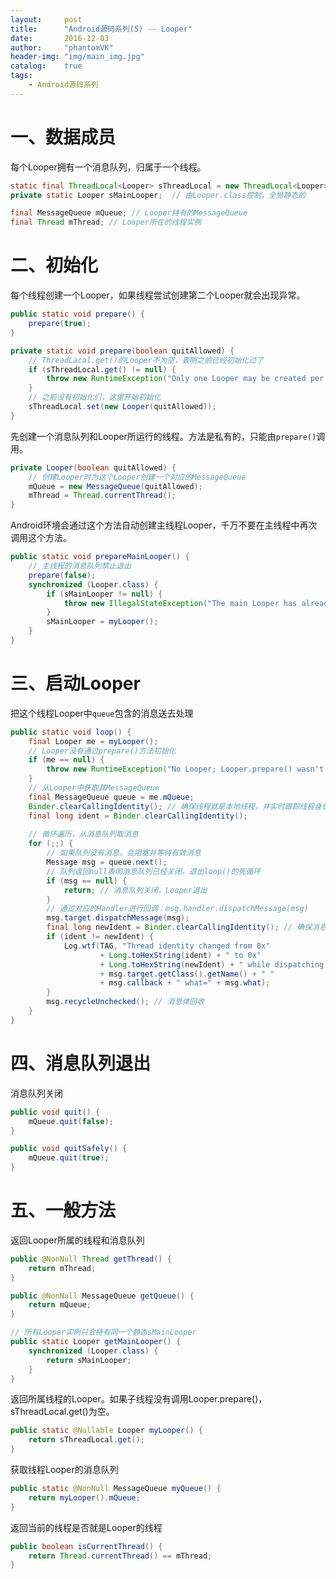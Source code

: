 ```yaml
---
layout:     post
title:      "Android源码系列(5) -- Looper"
date:       2016-12-03
author:     "phantomVK"
header-img: "img/main_img.jpg"
catalog:    true
tags:
    - Android源码系列
---
```


# 一、数据成员 

每个Looper拥有一个消息队列，归属于一个线程。

```java
static final ThreadLocal<Looper> sThreadLocal = new ThreadLocal<Looper>();
private static Looper sMainLooper;  // 由Looper.class控制，全局静态的

final MessageQueue mQueue; // Looper持有的MessageQueue
final Thread mThread; // Looper所在的线程实例
```

# 二、初始化

每个线程创建一个Looper，如果线程尝试创建第二个Looper就会出现异常。

```java
public static void prepare() {
    prepare(true);
}

private static void prepare(boolean quitAllowed) {
    // ThreadLacal.get()的Looper不为空，表明之前已经初始化过了
    if (sThreadLocal.get() != null) {
        throw new RuntimeException("Only one Looper may be created per thread");
    }
    // 之前没有初始化们，这里开始初始化
    sThreadLocal.set(new Looper(quitAllowed));
}
```

先创建一个消息队列和Looper所运行的线程。方法是私有的，只能由`prepare()`调用。

```java
private Looper(boolean quitAllowed) {
    // 创建Looper时为这个Looper创建一个对应的MessageQueue
    mQueue = new MessageQueue(quitAllowed);
    mThread = Thread.currentThread();
}
```

Android环境会通过这个方法自动创建主线程Looper，千万不要在主线程中再次调用这个方法。

```java
public static void prepareMainLooper() {
    // 主线程的消息队列禁止退出
    prepare(false);
    synchronized (Looper.class) {
        if (sMainLooper != null) {
            throw new IllegalStateException("The main Looper has already been prepared.");
        }
        sMainLooper = myLooper();
    }
}
```

# 三、启动Looper

把这个线程Looper中`queue`包含的消息送去处理

```java
public static void loop() {
    final Looper me = myLooper();
    // Looper没有通过prepare()方法初始化
    if (me == null) {
        throw new RuntimeException("No Looper; Looper.prepare() wasn't called on this thread.");
    }
    // 从Looper中获取其MessageQueue
    final MessageQueue queue = me.mQueue;
    Binder.clearCallingIdentity(); // 确保线程就是本地线程，并实时跟踪线程身份
    final long ident = Binder.clearCallingIdentity();
    
    // 循环遍历，从消息队列取消息
    for (;;) {
        // 如果队列没有消息，会阻塞并等待有效消息
        Message msg = queue.next();
        // 队列返回null表明消息队列已经关闭，退出loop()的死循环
        if (msg == null) {
            return; // 消息队列关闭，Looper退出
        }
        // 通过对应的Handler进行回调：msg.handler.dispatchMessage(msg)
        msg.target.dispatchMessage(msg);
        final long newIdent = Binder.clearCallingIdentity(); // 确保消息在分发的时候线程没有改变
        if (ident != newIdent) {
            Log.wtf(TAG, "Thread identity changed from 0x"
                    + Long.toHexString(ident) + " to 0x"
                    + Long.toHexString(newIdent) + " while dispatching to "
                    + msg.target.getClass().getName() + " "
                    + msg.callback + " what=" + msg.what);
        }
        msg.recycleUnchecked(); // 消息体回收
    }
}
```


# 四、消息队列退出

消息队列关闭

```java
public void quit() {
    mQueue.quit(false);
}

public void quitSafely() {
    mQueue.quit(true);
}
```


# 五、一般方法

返回Looper所属的线程和消息队列

```java
public @NonNull Thread getThread() {
    return mThread;
}

public @NonNull MessageQueue getQueue() {
    return mQueue;
}

// 所有Looper实例只会持有同一个静态sMainLooper
public static Looper getMainLooper() {
    synchronized (Looper.class) {
        return sMainLooper;
    }
}
```

返回所属线程的Looper。如果子线程没有调用Looper.prepare()，sThreadLocal.get()为空。

```java
public static @Nullable Looper myLooper() {
    return sThreadLocal.get();
}
```

获取线程Looper的消息队列

```java
public static @NonNull MessageQueue myQueue() {
    return myLooper().mQueue;
}
```

返回当前的线程是否就是Looper的线程

```java
public boolean isCurrentThread() {
    return Thread.currentThread() == mThread;
}
```


